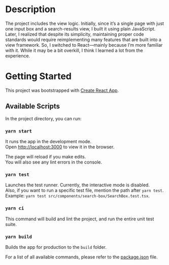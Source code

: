 # Description
The project includes the view logic. Initially, since it’s a single page with just one input box and a search-results view, I built it using plain JavaScript. Later, I realized that despite its simplicity, maintaining proper code standards would require reimplementing many features that are built into a view framework. So, I switched to React—mainly because I’m more familiar with it. While it may be a bit overkill, I think I learned a lot from the experience.

# Getting Started

This project was bootstrapped with [Create React App](https://github.com/facebook/create-react-app).

## Available Scripts

In the project directory, you can run:

### `yarn start`

It runs the app in the development mode.\
Open [http://localhost:3000](http://localhost:3000) to view it in the browser.

The page will reload if you make edits.\
You will also see any lint errors in the console.

### `yarn test`

Launches the test runner. Currently, the interactive mode is disabled.\
Also, if you want to run a specific test file, mention the path after `yarn test`.\
Example: `yarn test src/components/search-box/SearchBox.test.tsx`.

### `yarn ci`
This command will build and lint the project, and run the entire unit test suite.

### `yarn build`

Builds the app for production to the `build` folder.

For a list of all available commands, please refer to the [package.json](https://github.com/khshourov/dictionary-api/blob/main/views/interactivity/package.json) file.
